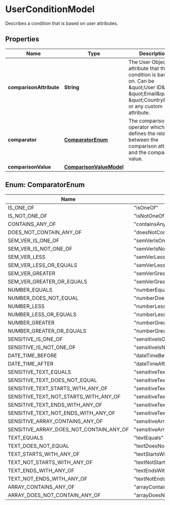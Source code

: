 

# UserConditionModel

Describes a condition that is based on user attributes.

## Properties

| Name | Type | Description | Notes |
|------------ | ------------- | ------------- | -------------|
|**comparisonAttribute** | **String** | The User Object attribute that the condition is based on. Can be \&quot;User ID\&quot;, \&quot;Email\&quot;, \&quot;Country\&quot; or any custom attribute. |  |
|**comparator** | [**ComparatorEnum**](#ComparatorEnum) | The comparison operator which defines the relation between the comparison attribute and the comparison value. |  |
|**comparisonValue** | [**ComparisonValueModel**](ComparisonValueModel.md) |  |  |



## Enum: ComparatorEnum

| Name | Value |
|---- | -----|
| IS_ONE_OF | &quot;isOneOf&quot; |
| IS_NOT_ONE_OF | &quot;isNotOneOf&quot; |
| CONTAINS_ANY_OF | &quot;containsAnyOf&quot; |
| DOES_NOT_CONTAIN_ANY_OF | &quot;doesNotContainAnyOf&quot; |
| SEM_VER_IS_ONE_OF | &quot;semVerIsOneOf&quot; |
| SEM_VER_IS_NOT_ONE_OF | &quot;semVerIsNotOneOf&quot; |
| SEM_VER_LESS | &quot;semVerLess&quot; |
| SEM_VER_LESS_OR_EQUALS | &quot;semVerLessOrEquals&quot; |
| SEM_VER_GREATER | &quot;semVerGreater&quot; |
| SEM_VER_GREATER_OR_EQUALS | &quot;semVerGreaterOrEquals&quot; |
| NUMBER_EQUALS | &quot;numberEquals&quot; |
| NUMBER_DOES_NOT_EQUAL | &quot;numberDoesNotEqual&quot; |
| NUMBER_LESS | &quot;numberLess&quot; |
| NUMBER_LESS_OR_EQUALS | &quot;numberLessOrEquals&quot; |
| NUMBER_GREATER | &quot;numberGreater&quot; |
| NUMBER_GREATER_OR_EQUALS | &quot;numberGreaterOrEquals&quot; |
| SENSITIVE_IS_ONE_OF | &quot;sensitiveIsOneOf&quot; |
| SENSITIVE_IS_NOT_ONE_OF | &quot;sensitiveIsNotOneOf&quot; |
| DATE_TIME_BEFORE | &quot;dateTimeBefore&quot; |
| DATE_TIME_AFTER | &quot;dateTimeAfter&quot; |
| SENSITIVE_TEXT_EQUALS | &quot;sensitiveTextEquals&quot; |
| SENSITIVE_TEXT_DOES_NOT_EQUAL | &quot;sensitiveTextDoesNotEqual&quot; |
| SENSITIVE_TEXT_STARTS_WITH_ANY_OF | &quot;sensitiveTextStartsWithAnyOf&quot; |
| SENSITIVE_TEXT_NOT_STARTS_WITH_ANY_OF | &quot;sensitiveTextNotStartsWithAnyOf&quot; |
| SENSITIVE_TEXT_ENDS_WITH_ANY_OF | &quot;sensitiveTextEndsWithAnyOf&quot; |
| SENSITIVE_TEXT_NOT_ENDS_WITH_ANY_OF | &quot;sensitiveTextNotEndsWithAnyOf&quot; |
| SENSITIVE_ARRAY_CONTAINS_ANY_OF | &quot;sensitiveArrayContainsAnyOf&quot; |
| SENSITIVE_ARRAY_DOES_NOT_CONTAIN_ANY_OF | &quot;sensitiveArrayDoesNotContainAnyOf&quot; |
| TEXT_EQUALS | &quot;textEquals&quot; |
| TEXT_DOES_NOT_EQUAL | &quot;textDoesNotEqual&quot; |
| TEXT_STARTS_WITH_ANY_OF | &quot;textStartsWithAnyOf&quot; |
| TEXT_NOT_STARTS_WITH_ANY_OF | &quot;textNotStartsWithAnyOf&quot; |
| TEXT_ENDS_WITH_ANY_OF | &quot;textEndsWithAnyOf&quot; |
| TEXT_NOT_ENDS_WITH_ANY_OF | &quot;textNotEndsWithAnyOf&quot; |
| ARRAY_CONTAINS_ANY_OF | &quot;arrayContainsAnyOf&quot; |
| ARRAY_DOES_NOT_CONTAIN_ANY_OF | &quot;arrayDoesNotContainAnyOf&quot; |



